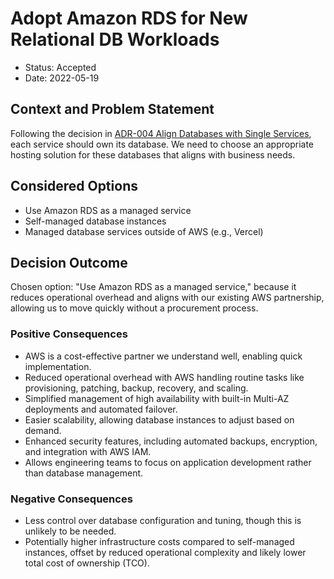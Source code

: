 # Adopt Amazon RDS for New Relational DB Workloads

* Status: Accepted
* Date: 2022-05-19

## Context and Problem Statement

Following the decision in [ADR-004 Align Databases with Single Services](./ADR-004-align-databases-with-single-services.md), each service should own its database. We need to choose an appropriate hosting solution for these databases that aligns with business needs.

## Considered Options

* Use Amazon RDS as a managed service
* Self-managed database instances
* Managed database services outside of AWS (e.g., Vercel)

## Decision Outcome

Chosen option: "Use Amazon RDS as a managed service," because it reduces operational overhead and aligns with our existing AWS partnership, allowing us to move quickly without a procurement process.

### Positive Consequences

* AWS is a cost-effective partner we understand well, enabling quick implementation.
* Reduced operational overhead with AWS handling routine tasks like provisioning, patching, backup, recovery, and scaling.
* Simplified management of high availability with built-in Multi-AZ deployments and automated failover.
* Easier scalability, allowing database instances to adjust based on demand.
* Enhanced security features, including automated backups, encryption, and integration with AWS IAM.
* Allows engineering teams to focus on application development rather than database management.

### Negative Consequences

* Less control over database configuration and tuning, though this is unlikely to be needed.
* Potentially higher infrastructure costs compared to self-managed instances, offset by reduced operational complexity and likely lower total cost of ownership (TCO).